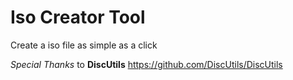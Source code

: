 # Iso Creator Tool
Create a iso file as simple as a click

*Special Thanks* to **DiscUtils**
https://github.com/DiscUtils/DiscUtils
